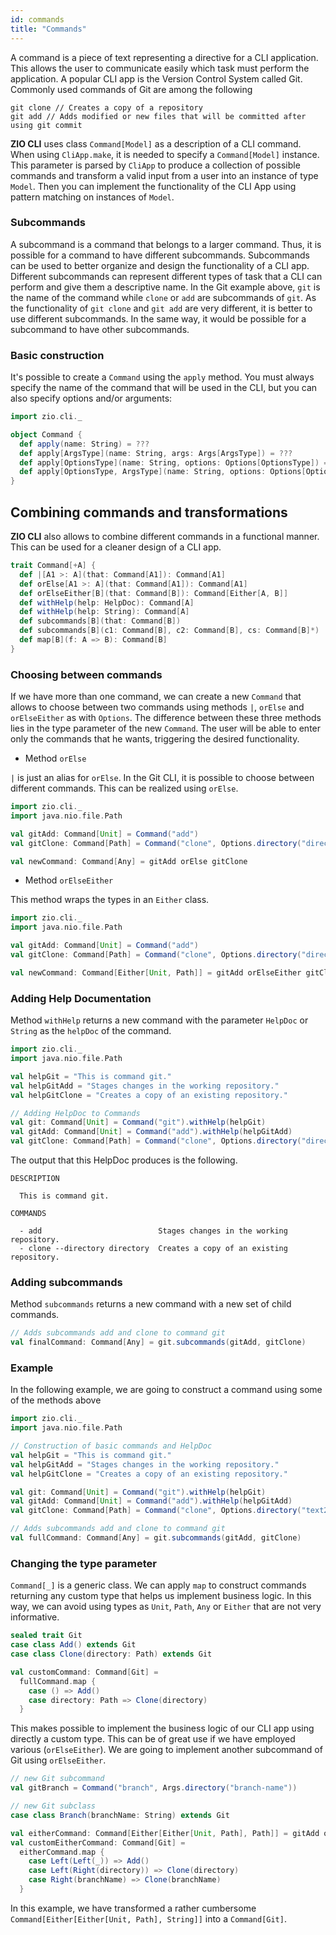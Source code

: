 ```yaml
---
id: commands
title: "Commands"
---
```

A command is a piece of text representing a directive for a CLI application. This allows the user to communicate easily which task must perform the application. A popular CLI app is the Version Control System called Git. Commonly used commands of Git are among the following
```
git clone // Creates a copy of a repository
git add // Adds modified or new files that will be committed after using git commit
```
**ZIO CLI** uses class `Command[Model]` as a description of a CLI command. When using `CliApp.make`, it is needed to specify a `Command[Model]` instance. This parameter is parsed by `CliApp` to produce a collection of possible commands and transform a valid input from a user into an instance of type `Model`. Then you can implement the functionality of the CLI App using pattern matching on instances of `Model`.

### Subcommands
A subcommand is a command that belongs to a larger command. Thus, it is possible for a command to have different subcommands. Subcommands can be used to better organize and design the functionality of a CLI app. Different subcommands can represent different types of task that a CLI can perform and give them a descriptive name. In the Git example above, `git` is the name of the command while `clone` or `add` are subcommands of `git`. As the functionality of `git clone` and `git add` are very different, it is better to use different subcommands. In the same way, it would be possible for a subcommand to have other subcommands.

### Basic construction


It's possible to create a `Command` using the `apply` method. You must always specify the name of the command that will be used
in the CLI, but you can also specify options and/or arguments:

```scala mdoc:silent
import zio.cli._

object Command {
  def apply(name: String) = ???
  def apply[ArgsType](name: String, args: Args[ArgsType]) = ???
  def apply[OptionsType](name: String, options: Options[OptionsType]) = ???
  def apply[OptionsType, ArgsType](name: String, options: Options[OptionsType], args: Args[ArgsType]) = ???
}
```
## Combining commands and transformations
**ZIO CLI** also allows to combine different commands in a functional manner. This can be used for a cleaner design of a CLI app.

```scala mdoc:silent
trait Command[+A] {
  def |[A1 >: A](that: Command[A1]): Command[A1]
  def orElse[A1 >: A](that: Command[A1]): Command[A1]
  def orElseEither[B](that: Command[B]): Command[Either[A, B]]
  def withHelp(help: HelpDoc): Command[A]
  def withHelp(help: String): Command[A]
  def subcommands[B](that: Command[B])
  def subcommands[B](c1: Command[B], c2: Command[B], cs: Command[B]*)
  def map[B](f: A => B): Command[B]
}
```

### Choosing between commands
If we have more than one command, we can create a new `Command` that allows to choose between two commands using methods `|`, `orElse` and `orElseEither` as with `Options`. The difference between these three methods lies in the type parameter of the new `Command`. The user will be able to enter only the commands that he wants, triggering the desired functionality.
- Method `orElse`

`|` is just an alias for `orElse`. In the Git CLI, it is possible to choose between different commands. This can be realized using `orElse`.
```scala mdoc:silent:reset
import zio.cli._
import java.nio.file.Path

val gitAdd: Command[Unit] = Command("add")
val gitClone: Command[Path] = Command("clone", Options.directory("directory"))

val newCommand: Command[Any] = gitAdd orElse gitClone 
```

- Method `orElseEither`

This method wraps the types in an `Either` class.

```scala mdoc:silent:reset
import zio.cli._
import java.nio.file.Path

val gitAdd: Command[Unit] = Command("add")
val gitClone: Command[Path] = Command("clone", Options.directory("directory"))

val newCommand: Command[Either[Unit, Path]] = gitAdd orElseEither gitClone 
```

### Adding Help Documentation
Method `withHelp` returns a new command with the parameter `HelpDoc` or `String` as the `helpDoc` of the command.

```scala mdoc:silent:reset
import zio.cli._
import java.nio.file.Path

val helpGit = "This is command git."
val helpGitAdd = "Stages changes in the working repository."
val helpGitClone = "Creates a copy of an existing repository."

// Adding HelpDoc to Commands
val git: Command[Unit] = Command("git").withHelp(helpGit)
val gitAdd: Command[Unit] = Command("add").withHelp(helpGitAdd)
val gitClone: Command[Path] = Command("clone", Options.directory("directory")).withHelp(helpGitClone)
```
The output that this HelpDoc produces is the following.
```
DESCRIPTION

  This is command git.

COMMANDS

  - add                          Stages changes in the working repository.
  - clone --directory directory  Creates a copy of an existing repository.
```


### Adding subcommands
Method `subcommands` returns a new command with a new set of child commands.

```scala mdoc:silent
// Adds subcommands add and clone to command git
val finalCommand: Command[Any] = git.subcommands(gitAdd, gitClone)
```

### Example
In the following example, we are going to construct a command using some of the methods above
```scala mdoc:silent:reset
import zio.cli._
import java.nio.file.Path

// Construction of basic commands and HelpDoc
val helpGit = "This is command git."
val helpGitAdd = "Stages changes in the working repository."
val helpGitClone = "Creates a copy of an existing repository."

val git: Command[Unit] = Command("git").withHelp(helpGit)
val gitAdd: Command[Unit] = Command("add").withHelp(helpGitAdd)
val gitClone: Command[Path] = Command("clone", Options.directory("text2")).withHelp(helpGitClone)

// Adds subcommands add and clone to command git
val fullCommand: Command[Any] = git.subcommands(gitAdd, gitClone)

```

### Changing the type parameter
`Command[_]` is a generic class. We can apply `map` to construct commands returning any custom type that helps us implement business logic. In this way, we can avoid using types as `Unit`, `Path`, `Any` or `Either` that are not very informative.
```scala mdoc:silent
sealed trait Git
case class Add() extends Git
case class Clone(directory: Path) extends Git

val customCommand: Command[Git] =
  fullCommand.map {
    case () => Add()
    case directory: Path => Clone(directory)
  }
```

This makes possible to implement the business logic of our CLI app using directly a custom type. This can be of great use if we have employed various (`orElseEither`). We are going to implement another subcommand of Git using `orElseEither`.
```scala mdoc:silent
// new Git subcommand
val gitBranch = Command("branch", Args.directory("branch-name"))

// new Git subclass
case class Branch(branchName: String) extends Git

val eitherCommand: Command[Either[Either[Unit, Path], Path]] = gitAdd orElseEither gitClone orElseEither gitBranch
val customEitherCommand: Command[Git] =
  eitherCommand.map {
    case Left(Left(_)) => Add()
    case Left(Right(directory)) => Clone(directory)
    case Right(branchName) => Clone(branchName)
  }
```
In this example, we have transformed a rather cumbersome `Command[Either[Either[Unit, Path], String]]` into a `Command[Git]`.


